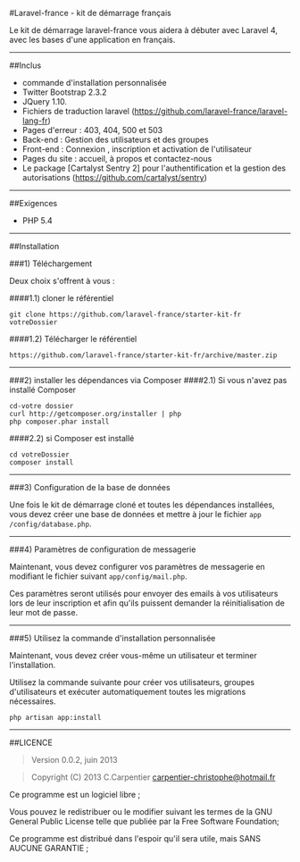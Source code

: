 #Laravel-france - kit de démarrage français

Le kit de démarrage laravel-france vous aidera à débuter avec Laravel 4, 
avec les bases d'une application en français.

-----

##Inclus

* commande d'installation personnalisée
* Twitter Bootstrap 2.3.2
* JQuery 1.10.
* Fichiers de traduction laravel (https://github.com/laravel-france/laravel-lang-fr)
* Pages d'erreur : 403, 404, 500 et 503
* Back-end : Gestion des utilisateurs et des groupes
* Front-end : Connexion , inscription et activation de l'utilisateur
* Pages du site : accueil, à propos et contactez-nous
* Le package [Cartalyst Sentry 2] pour l'authentification et la gestion des autorisations (https://github.com/cartalyst/sentry)

-----

##Exigences
- PHP 5.4

-----

##Installation

###1) Téléchargement

Deux choix s'offrent à vous :

####1.1) cloner le référentiel

    git clone https://github.com/laravel-france/starter-kit-fr votreDossier

####1.2) Télécharger le référentiel

    https://github.com/laravel-france/starter-kit-fr/archive/master.zip

-----

###2) installer les dépendances via Composer
####2.1) Si vous n'avez pas installé Composer

    cd-votre dossier
    curl http://getcomposer.org/installer | php
    php composer.phar install

####2.2) si Composer est installé

    cd votreDossier
    composer install

-----

###3) Configuration de la base de données 

Une fois le kit de démarrage cloné et toutes les dépendances installées, vous devez créer une base de données et mettre à jour le fichier `app /config/database.php`.

-----

###4) Paramètres de configuration de messagerie

Maintenant, vous devez configurer vos paramètres de messagerie en modifiant le fichier suivant `app/config/mail.php`.

Ces paramètres seront utilisés pour envoyer des emails à vos utilisateurs lors de leur inscription et afin qu'ils puissent demander la réinitialisation de leur mot de passe.

-----

###5) Utilisez la commande d'installation personnalisée

Maintenant, vous devez créer vous-même un utilisateur et terminer l'installation.

Utilisez la commande suivante pour créer vos utilisateurs, groupes d'utilisateurs et exécuter automatiquement toutes les migrations nécessaires.

    php artisan app:install

-----

##LICENCE

> Version 0.0.2, juin 2013

> Copyright (C) 2013 C.Carpentier <carpentier-christophe@hotmail.fr>

Ce programme est un logiciel libre ; 

Vous pouvez le redistribuer ou le modifier suivant les termes de la GNU General Public License telle que publiée par la Free Software Foundation; 

Ce programme est distribué dans l'espoir qu'il sera utile, mais SANS AUCUNE GARANTIE ;
